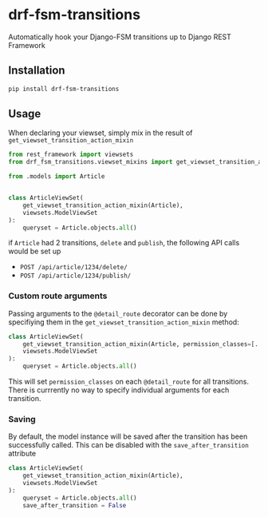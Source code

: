 drf-fsm-transitions
===================

Automatically hook your Django-FSM transitions up to Django REST Framework

## Installation

```bash
pip install drf-fsm-transitions
```


## Usage

When declaring your viewset, simply mix in the result of `get_viewset_transition_action_mixin`

```python
from rest_framework import viewsets
from drf_fsm_transitions.viewset_mixins import get_viewset_transition_action_mixin

from .models import Article


class ArticleViewSet(
    get_viewset_transition_action_mixin(Article),
    viewsets.ModelViewSet
):
    queryset = Article.objects.all()
```

if `Article` had 2 transitions, `delete` and `publish`, the following API calls would be set up

- `POST /api/article/1234/delete/`
- `POST /api/article/1234/publish/`

### Custom route arguments

Passing arguments to the `@detail_route` decorator can be done by specifiying
them in the `get_viewset_transition_action_mixin` method:

```python
class ArticleViewSet(
    get_viewset_transition_action_mixin(Article, permission_classes=[...]),
    viewsets.ModelViewSet
):
    queryset = Article.objects.all()
```

This will set `permission_classes` on each `@detail_route` for all transitions.
There is currrently no way to specify individual arguments for each transition.

### Saving

By default, the model instance will be saved after the transition has been successfully called. This can be disabled with the `save_after_transition` attribute

```python
class ArticleViewSet(
    get_viewset_transition_action_mixin(Article),
    viewsets.ModelViewSet
):
    queryset = Article.objects.all()
    save_after_transition = False
```
